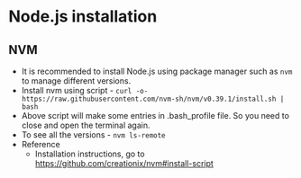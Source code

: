 # Node.js installation

## NVM
* It is recommended to install Node.js using package manager such as `nvm` to manage different versions.
* Install nvm using script - `curl -o- https://raw.githubusercontent.com/nvm-sh/nvm/v0.39.1/install.sh | bash`
* Above script will make some entries in .bash_profile file. So you need to close and open the terminal again.
* To see all the versions - `nvm ls-remote`
* Reference
  * Installation instructions, go to https://github.com/creationix/nvm#install-script
